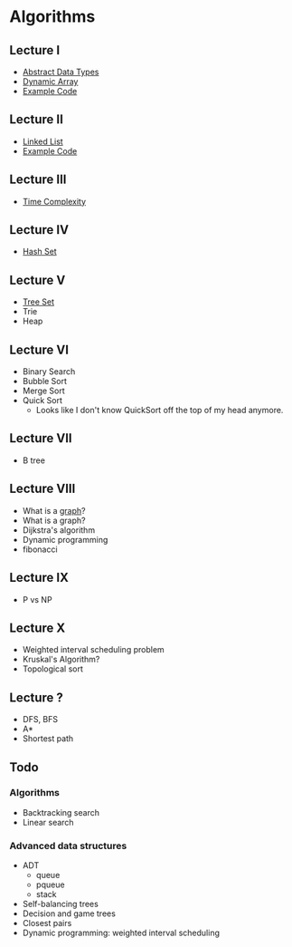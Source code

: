 # Algorithms

## Lecture I

* [Abstract Data Types][adt]
* [Dynamic Array][dynamic-array]
* [Example Code][dynarray-example]

[adt]: ./lec1/abstract-data-types.md
[dynamic-array]: ./lec1/dynamic-array.md
[dynarray-example]: ./lec1/example

## Lecture II

* [Linked List][linked-list]
* [Example Code][linked-list-example]

[linked-list]: ./lec2/linked-list.md
[linked-list-example]: ./lec2/example

## Lecture III

* [Time Complexity][time-complexity]

[time-complexity]: ./lec3/time-complexity.md

## Lecture IV

* [Hash Set][hash-set]

[hash-set]: ./lec4/hash-set.md

## Lecture V

* [Tree Set][tree-set]
* Trie
* Heap

[tree-set]: ./lec5/tree-set.md

## Lecture VI

* Binary Search
* Bubble Sort
* Merge Sort
* Quick Sort
    * Looks like I don't know QuickSort off the top of my head
      anymore.

## Lecture VII

* B tree

## Lecture VIII

* What is a [graph][graph]?
* What is a graph?
* Dijkstra's algorithm
* Dynamic programming
* fibonacci

[graph]: ./graph.md

## Lecture IX

* P vs NP

## Lecture X

* Weighted interval scheduling problem
* Kruskal's Algorithm?
* Topological sort

## Lecture ?

* DFS, BFS
* A*
* Shortest path

## Todo

### Algorithms

* Backtracking search
* Linear search

### Advanced data structures

* ADT
    * queue
    * pqueue
    * stack
* Self-balancing trees
* Decision and game trees
* Closest pairs
* Dynamic programming: weighted interval scheduling
